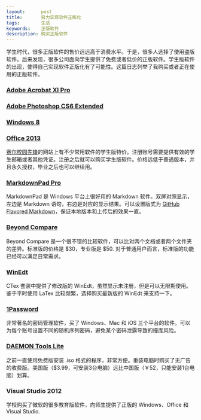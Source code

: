 ```yaml
---
layout:      post
title:       努力实现软件正版化
tags:        生活
keywords:    正版软件
description: 购买正版软件
---
```


学生时代，很多正版软件的售价远远高于消费水平。于是，很多人选择了使用盗版软件。后来发现，很多公司面向学生提供了免费或者低价的正版软件。学生版软件的出现，使得自己实现软件正版化有了可能性。这篇日志列举了我购买或者正在使用的正版软件。

### [Adobe Acrobat XI Pro][Acrobat]

### [Adobe Photoshop CS6 Extended][Photoshop]

[Acrobat]: http://item.shop.edu.cn/series?id=88
[Photoshop]: http://item.shop.edu.cn/series?id=17

### [Windows 8][Windows-8]

### [Office 2013][Office-2013]

[Windows-8]: http://item.shop.edu.cn/series?id=71
[Office-2013]: http://item.shop.edu.cn/series?id=84
[shop-edu]: http://shop.edu.cn/

[赛尔校园先锋][shop-edu]的网站上有不少常用软件的学生版特价。注册账号需要提供有效的学生邮箱或者其他凭证。注册之后就可以购买学生版软件。价格远低于普通版本，并且永久授权，毕业之后也可以继续用。

### [MarkdownPad Pro][MarkdownPad]

[MarkdownPad]: http://markdownpad.com/

MarkdownPad 是 Windows 平台上很好用的 Markdown 软件。双屏对照显示，左边是 Markdown 语句，右边是对应的显示结果。可以设置版式为 [GitHub Flavored Markdown][GFM]，保证本地版本和上传后的效果一直。

[GFM]: https://help.github.com/articles/github-flavored-markdown/

### [Beyond Compare][BeyondCompare]

Beyond Compare 是一个很不错的比较软件，可以比对两个文档或者两个文件夹的差异。标准版的价格是 $30，专业版是 $50. 对于普通用户而言，标准版的功能已经可以满足日常需求。

### [WinEdt][WinEdt]

CTex 套装中提供了修改版的 WinEdt，虽然显示未注册，但是可以无限期使用。鉴于平时使用 LaTex 比较频繁，选择购买最新版的 WinEdt 来支持一下。

[BeyondCompare]: http://www.scootersoftware.com/index.php
[WinEdt]: http://www.winedt.com/

### [1Password][1Password]

[1Password]: https://agilebits.com/onepassword

非常著名的密码管理软件，买了 Windows、Mac 和 iOS 三个平台的软件。可以为每个账号设置不同的随机序列密码，避免某个密码泄露导致的撞库风险。

### [DAEMON Tools Lite][daemon-tools]

[daemon-tools]: https://www.daemon-tools.cc/products/dtLite

之前一直使用免费版安装 .iso 格式的程序，非常方便。重装电脑时购买了无广告的收费版。美国版（$3.99，可安装3台电脑）远比中国版（￥52，只能安装1台电脑）划算。

### Visual Studio 2012

学校购买了微软的很多教育版软件，向师生提供了正版的 Windows、Office 和 Visual Studio.
